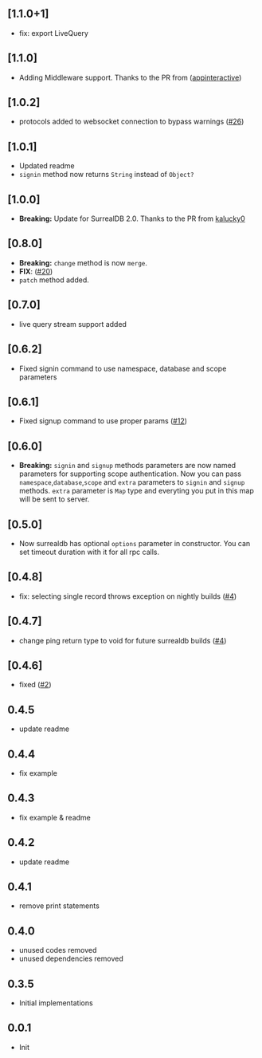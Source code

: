 ## [1.1.0+1]

- fix: export LiveQuery

## [1.1.0]

- Adding Middleware support. Thanks to the PR from ([appinteractive](https://github.com/appinteractive))

## [1.0.2]

- protocols added to websocket connection to bypass warnings ([#26](https://github.com/duhanbalci/surrealdb_flutter/issues/26))

## [1.0.1]

- Updated readme
- `signin` method now returns `String` instead of `Object?`

## [1.0.0]

- **Breaking:** Update for SurrealDB 2.0. Thanks to the PR from [kalucky0](https://github.com/kalucky0)

## [0.8.0]

- **Breaking:** `change` method is now `merge`.
- **FIX**: ([#20](https://github.com/duhanbalci/surrealdb_flutter/issues/20))
- `patch` method added.

## [0.7.0]

- live query stream support added

## [0.6.2]

- Fixed signin command to use namespace, database and scope parameters

## [0.6.1]

- Fixed signup command to use proper params ([#12](https://github.com/duhanbalci/surrealdb_flutter/pull/12))

## [0.6.0]

- **Breaking:** `signin` and `signup` methods parameters are now named parameters for supporting scope authentication. Now you can pass `namespace`,`database`,`scope` and `extra` parameters to `signin` and `signup` methods. `extra` parameter is `Map` type and everyting you put in this map will be sent to server.

## [0.5.0]

- Now surrealdb has optional `options` parameter in constructor. You can set timeout duration with it for all rpc calls.

## [0.4.8]

- fix: selecting single record throws exception on nightly builds ([#4](https://github.com/duhanbalci/surrealdb_flutter/pull/6))

## [0.4.7]

- change ping return type to void for future surrealdb builds ([#4](https://github.com/duhanbalci/surrealdb_flutter/pull/4))

## [0.4.6]

- fixed ([#2](https://github.com/duhanbalci/surrealdb_flutter/pull/2))

## 0.4.5

- update readme

## 0.4.4

- fix example

## 0.4.3

- fix example & readme

## 0.4.2

- update readme

## 0.4.1

- remove print statements

## 0.4.0

- unused codes removed
- unused dependencies removed

## 0.3.5

- Initial implementations

## 0.0.1

- Init
